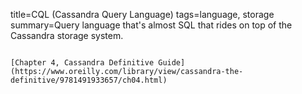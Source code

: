 title=CQL (Cassandra Query Language)
tags=language, storage
summary=Query language that's almost SQL that rides on top of the Cassandra storage system.
~~~~~~

[Chapter 4, Cassandra Definitive Guide](https://www.oreilly.com/library/view/cassandra-the-definitive/9781491933657/ch04.html)

